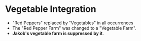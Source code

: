 # Vegetable Integration

- "Red Peppers" replaced by "Vegetables" in all occurrences
- The "Red Pepper Farm" was changed to a "Vegetable Farm".
 - **Jakob's vegetable farm is suppressed by it**.
